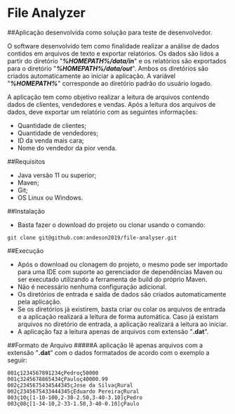 # File Analyzer

##Aplicação desenvolvida como solução para teste de desenvolvedor.

O software desenvolvido tem como finalidade realizar a análise de dados
contidos em arquivos de texto e exportar relatórios.
Os dados são lidos a partir do diretório "**_%HOMEPATH%/data/in_**" e os relatórios
são exportados para o diretório "**_%HOMEPATH%/data/out_**". Ambos os diretórios são criados automaticamente 
ao iniciar a aplicação. A variável "**_%HOMEPATH%_**" corresponde ao diretório padrão do usuário logado.

A aplicação tem como objetivo realizar a leitura de arquivos contendo dados de clientes, vendedores e vendas.
Após a leitura dos arquivos de dados, deve exportar um relatório com as seguintes informações:

* Quantidade de clientes;
* Quantidade de vendedores;
* ID da venda mais cara;
* Nome do vendedor da pior venda.

##Requisitos

- Java versão 11 ou superior;
- Maven;
- Git;
- OS Linux ou Windows.
     

##Instalação

- Basta fazer o download do projeto ou clonar usando o comando:
```
git clone git@github.com:andeson2019/file-analyser.git 
```   
##Execução

- Após o download ou clonagem do projeto, o mesmo pode ser importado para 
uma IDE com suporte ao gerenciador de dependências Maven ou ser executado utilizando a ferramenta de build do próprio Maven.
- Não é necessário nenhuma configuração adicional.
- Os diretórios de entrada e saída de dados são criados automaticamente pela aplicação.
- Se os diretórios já existirem, basta criar ou colar os arquivos de entrada e a aplicação
realizará a leitura de forma automática. Caso já existam arquivos no diretório de entrada, a aplicação realizará 
a leitura ao iniciar.
- A aplicação faz a leitura apenas de arquivos com extensão "**.dat**".

##Formato de Arquivo
#####A aplicação lê apenas arquivos com a extensão "**.dat**" com o dados formatados de acordo com o exemplo a seguir:


```
001ç1234567891234çPedroç50000
001ç3245678865434çPauloç40000.99
002ç2345675434544345çJose da SilvaçRural
002ç2345675433444345çEduardo PereiraçRural
003ç10ç[1-10-100,2-30-2.50,3-40-3.10]çPedro
003ç08ç[1-34-10,2-33-1.50,3-40-0.10]çPaulo
``` 
 



